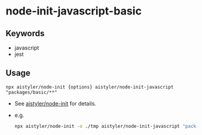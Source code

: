 # node-init-javascript-basic

## Keywords

- javascript
- jest

## Usage

```npx aistyler/node-init {options} aistyler/node-init-javascript "packages/basic/**"```

- See [aistyler/node-init](https://github.com/aistyler/node-init) for details.
- e.g.

  ```sh
  npx aistyler/node-init -o ./tmp aistyler/node-init-javascript "packages/basic/**"
  ```
